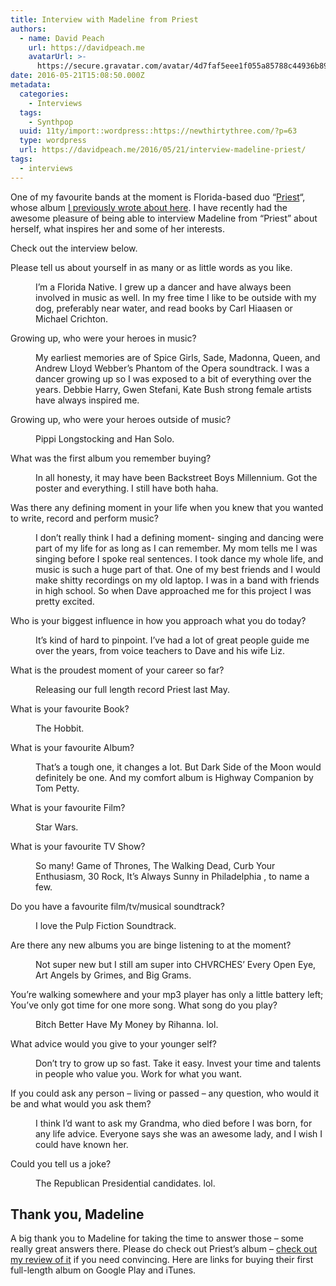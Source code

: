 ```yaml
---
title: Interview with Madeline from Priest
authors:
  - name: David Peach
    url: https://davidpeach.me
    avatarUrl: >-
      https://secure.gravatar.com/avatar/4d7faf5eee1f055a85788c44936b8995eaab6dfb004e7854ec747ccb272e91ee?s=96&d=mm&r=g
date: 2016-05-21T15:08:50.000Z
metadata:
  categories:
    - Interviews
  tags:
    - Synthpop
  uuid: 11ty/import::wordpress::https://newthirtythree.com/?p=63
  type: wordpress
  url: https://davidpeach.me/2016/05/21/interview-madeline-priest/
tags:
  - interviews
---
```

One of my favourite bands at the moment is Florida-based duo “[Priest](http://priestofficial.com/)“, whose album [I previously wrote about here](/2015/12/23/priest-by-priest/). I have recently had the awesome pleasure of being able to interview Madeline from “Priest” about herself, what inspires her and some of her interests.

Check out the interview below.

Please tell us about yourself in as many or as little words as you like.

<dd>I’m a Florida Native. I grew up a dancer and have always been involved in music as well. In my free time I like to be outside with my dog, preferably near water, and read books by Carl Hiaasen or Michael Crichton.</dd>

Growing up, who were your heroes in music?

<dd>My earliest memories are of Spice Girls, Sade, Madonna, Queen, and Andrew Lloyd Webber’s Phantom of the Opera soundtrack. I was a dancer growing up so I was exposed to a bit of everything over the years. Debbie Harry, Gwen Stefani, Kate Bush strong female artists have always inspired me.</dd>

Growing up, who were your heroes outside of music?

<dd>Pippi Longstocking and Han Solo.</dd>

What was the first album you remember buying?

<dd>In all honesty, it may have been Backstreet Boys Millennium. Got the poster and everything. I still have both haha.</dd>

Was there any defining moment in your life when you knew that you wanted to write, record and perform music?

<dd>I don’t really think I had a defining moment- singing and dancing were part of my life for as long as I can remember. My mom tells me I was singing before I spoke real sentences. I took dance my whole life, and music is such a huge part of that. One of my best friends and I would make shitty recordings on my old laptop. I was in a band with friends in high school. So when Dave approached me for this project I was pretty excited.</dd>

Who is your biggest influence in how you approach what you do today?

<dd>It’s kind of hard to pinpoint. I’ve had a lot of great people guide me over the years, from voice teachers to Dave and his wife Liz.</dd>

What is the proudest moment of your career so far?

<dd>Releasing our full length record Priest last May.</dd>

What is your favourite Book?

<dd>The Hobbit.</dd>

What is your favourite Album?

<dd>That’s a tough one, it changes a lot. But Dark Side of the Moon would definitely be one. And my comfort album is Highway Companion by Tom Petty.</dd>

What is your favourite Film?

<dd>Star Wars.</dd>

What is your favourite TV Show?

<dd>So many! Game of Thrones, The Walking Dead, Curb Your Enthusiasm, 30 Rock, It’s Always Sunny in Philadelphia , to name a few.</dd>

Do you have a favourite film/tv/musical soundtrack?

<dd>I love the Pulp Fiction Soundtrack.</dd>

Are there any new albums you are binge listening to at the moment?

<dd>Not super new but I still am super into CHVRCHES’ Every Open Eye, Art Angels by Grimes, and Big Grams.</dd>

You’re walking somewhere and your mp3 player has only a little battery left; You’ve only got time for one more song. What song do you play?

<dd>Bitch Better Have My Money by Rihanna. lol.</dd>

What advice would you give to your younger self?

<dd>Don’t try to grow up so fast. Take it easy. Invest your time and talents in people who value you. Work for what you want.</dd>

If you could ask any person – living or passed – any question, who would it be and what would you ask them?

<dd>I think I’d want to ask my Grandma, who died before I was born, for any life advice. Everyone says she was an awesome lady, and I wish I could have known her.</dd>

Could you tell us a joke?

<dd>The Republican Presidential candidates. lol.</dd>

## Thank you, Madeline

A big thank you to Madeline for taking the time to answer those – some really great answers there. Please do check out Priest’s album – [check out my review of it](/2015/12/23/priest-by-priest/) if you need convincing. Here are links for buying their first full-length album on Google Play and iTunes.